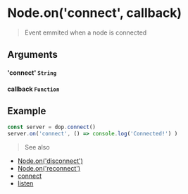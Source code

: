 # Node.on('connect', callback)

> Event emmited when a node is connected


## Arguments

#### 'connect' `String`

#### callback `Function`


## Example

```js
const server = dop.connect()
server.on('connect', () => console.log('Connected!') )
```


> See also
- [Node.on('disconnect')](/api/javascript/Node-ondisconnect)
- [Node.on('reconnect')](/api/javascript/Node-onreconnect)
- [connect](/api/javascript/connect)
- [listen](/api/javascript/listen)